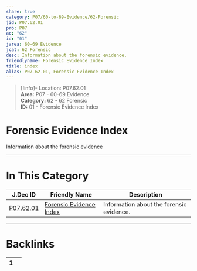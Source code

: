 ```yaml
---  
share: true  
category: P07/60-to-69-Evidence/62-Forensic  
jid: P07.62.01  
pro: P07  
ac: "62"  
id: "01"  
jarea: 60-69 Evidence  
jcat: 62 Forensic  
desc: Information about the forensic evidence.  
friendlyname: Forensic Evidence Index  
title: index  
alias: P07-62-01, Forensic Evidence Index  
---  
```

  
>[!info]- Location: P07.62.01  
>**Area:** P07 - 60-69 Evidence  
>**Category:** 62 - 62 Forensic  
>**ID:** 01 - Forensic Evidence Index  
  
# Forensic Evidence Index  
  
Information about the forensic evidence  
   
  
  
---  
# In This Category  
  
| J.Dec ID                                                                       | Friendly Name                                                                                | Description                              |  
| ------------------------------------------------------------------------------ | -------------------------------------------------------------------------------------------- | ---------------------------------------- |  
| [P07.62.01](index.md) | [Forensic Evidence Index](index.md) | Information about the forensic evidence. |  
  
  
---  
# Backlinks  
<div><table class="dataview table-view-table"><thead class="table-view-thead"><tr class="table-view-tr-header"><th class="table-view-th"><span></span><span class="dataview small-text">1</span></th><th class="table-view-th"><span></span></th></tr></thead><tbody class="table-view-tbody"></tbody></table></div>